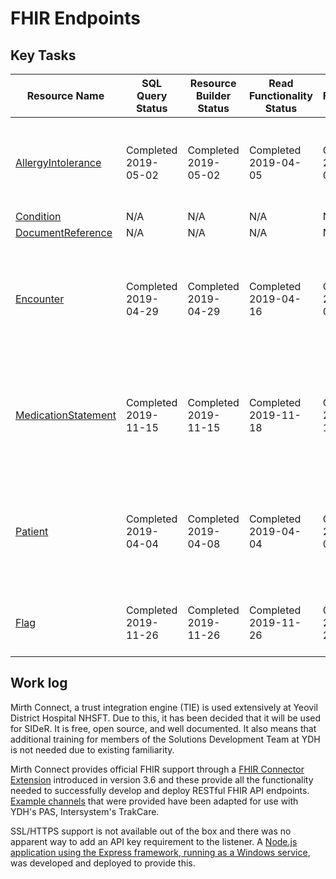 # FHIR Endpoints

## Key Tasks

| Resource Name                                                                                              | SQL Query Status     | Resource Builder Status | Read Functionality Status | Search Functionality Status | [Capability Statement](https://www.hl7.org/fhir/STU3/capabilitystatement.html) | By                                                               |
| ---------------------------------------------------------------------------------------------------------- | -------------------- | ----------------------- | ------------------------- | --------------------------- | ------------------------------------------------------------------------------ | ---------------------------------------------------------------- |
| [AllergyIntolerance](https://nhsconnect.github.io/CareConnectAPI/api_clinical_allergyintolerance.html)     | Completed 2019-05-02 | Completed 2019-05-02    | Completed 2019-04-05      | Completed 2019-05-02        | Completed 2019-11-18                                                           | Frazer Smith, David Suckling, Neil Hayes-Webster                 |
| [Condition](https://nhsconnect.github.io/CareConnectAPI/api_clinical_condition.html)                       | N/A                  | N/A                     | N/A                       | N/A                         | N/A                                                                            |
| [DocumentReference](https://nhsconnect.github.io/CareConnectAPI/api_documents_documentreference.html)      | N/A                  | N/A                     | N/A                       | N/A                         | N/A                                                                            |
| [Encounter](https://nhsconnect.github.io/CareConnectAPI/api_workflow_encounter.html)                       | Completed 2019-04-29 | Completed 2019-04-29    | Completed 2019-04-16      | Completed 2019-05-03        | Completed 2019-11-18                                                           | Frazer Smith, David Suckling, Jessica Male, Neil Hayes-Webster   |
| [MedicationStatement](https://nhsconnect.github.io/CareConnectAPI/api_medication_medicationstatement.html) | Completed 2019-11-15 | Completed 2019-11-15    | Completed 2019-11-18      | Completed 2019-11-18        | Completed 2019-11-18                                                           | Frazer Smith, David Suckling, George Dampier, Neil Hayes-Webster |
| [Patient](https://nhsconnect.github.io/CareConnectAPI/api_entity_patient.html)                             | Completed 2019-04-04 | Completed 2019-04-08    | Completed 2019-04-04      | Completed 2019-04-04        | Completed 2019-11-18                                                           | Frazer Smith, David Suckling, Neil Hayes-Webster, Nicolas Noblet |
| [Flag](http://hl7.org/fhir/STU3/flag.html)                                                                 | Completed 2019-11-26 | Completed 2019-11-26    | Completed 2019-11-26      | Completed 2019-11-26        | Completed 2019-11-26                                                           | Frazer Smith, Neil Hayes-Webster                                 |

## Work log

Mirth Connect, a trust integration engine (TIE) is used extensively at Yeovil District Hospital NHSFT. Due to this, it has been decided that it will be used for SIDeR. It is free, open source, and well documented. It also means that additional training for members of the Solutions Development Team at YDH is not needed due to existing familiarity.

Mirth Connect provides official FHIR support through a [FHIR Connector Extension](http://www.mirthcorp.com/community/wiki/pages/viewpage.action?pageId=36504815) introduced in version 3.6 and these provide all the functionality needed to successfully develop and deploy RESTful FHIR API endpoints. [Example channels](http://www.mirthcorp.com/community/wiki/display/mirth/Example+Channel) that were provided have been adapted for use with YDH's PAS, Intersystem's TrakCare.

SSL/HTTPS support is not available out of the box and there was no apparent way to add an API key requirement to the listener.
A [Node.js application using the Express framework, running as a Windows service](https://github.com/Fdawgs/ydh-authentication-service), was developed and deployed to provide this.
